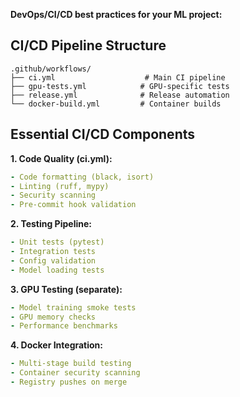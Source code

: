**DevOps/CI/CD best practices for your ML project:**

## **CI/CD Pipeline Structure**

```
.github/workflows/
├── ci.yml                    # Main CI pipeline
├── gpu-tests.yml            # GPU-specific tests
├── release.yml              # Release automation
└── docker-build.yml         # Container builds
```

## **Essential CI/CD Components**

**1. Code Quality (ci.yml):**
```yaml
- Code formatting (black, isort)
- Linting (ruff, mypy)
- Security scanning
- Pre-commit hook validation
```

**2. Testing Pipeline:**
```yaml
- Unit tests (pytest)
- Integration tests
- Config validation
- Model loading tests
```

**3. GPU Testing (separate):**
```yaml
- Model training smoke tests
- GPU memory checks
- Performance benchmarks
```

**4. Docker Integration:**
```yaml
- Multi-stage build testing
- Container security scanning
- Registry pushes on merge
```

